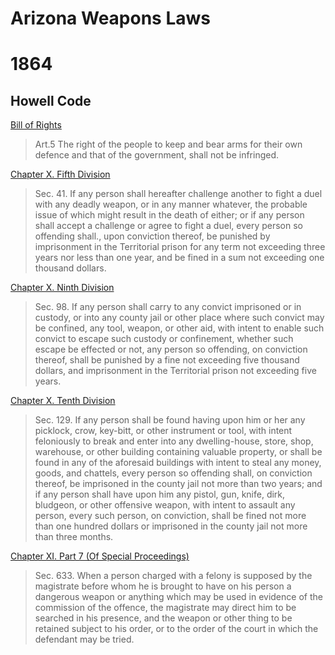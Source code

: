 # Arizona Weapons Laws

# 1864
## Howell Code

[Bill of Rights](data/az/1864/howeel-frag-1.pdf)
> Art.5 The right of the people to keep and bear arms for their own defence and
> that of the government, shall not be infringed.

[Chapter X. Fifth Division](data/az/1865/howell-frag-2.pdf)
> Sec. 41. If any person shall hereafter challenge another to fight a duel with
any deadly weapon, or in any manner whatever, the probable issue of which might
result in the death of either; or if any person shall accept a challenge or
agree to fight a duel, every person so offending shall., upon conviction
thereof, be punished by imprisonment in the Territorial prison for any term not
exceeding three years nor less than one year, and be fined in a sum not
exceeding one thousand dollars.

[Chapter X. Ninth Division](data/1864/howell-frag-3.pdf)
> Sec. 98. If any person shall carry to any convict imprisoned or in custody,
or into any county jail or other place where such convict may be confined, any
tool, weapon, or other aid, with intent to enable such convict to escape such
custody or confinement, whether such escape be effected or not, any person so
offending, on conviction thereof, shall be punished by a fine not exceeding
five thousand dollars, and imprisonment in the Territorial prison not exceeding
five years.

[Chapter X. Tenth Division](data/az/1864/howell-frag-4.pdf)
> Sec. 129. If any person shall be found having upon him or her any picklock,
crow, key-bitt, or other instrument or tool, with intent feloniously to break
and enter into any dwelling-house, store, shop, warehouse, or other building
containing valuable property, or shall be found in any of the aforesaid
buildings with intent to steal any money, goods, and chattels, every person so
offending shall, on conviction thereof, be imprisoned in the county jail not
more than two years; and if any person shall have upon him any pistol, gun,
knife, dirk, bludgeon, or other offensive weapon, with intent to assault any
person, every such person, on conviction, shall be fined not more than one
hundred dollars or imprisoned in the county jail not more than three months.

[Chapter XI. Part 7 (Of Special Proceedings)](data/az/1864/howell-frag-5.pdf)
> Sec. 633. When a person charged with a felony is supposed by the magistrate
before whom he is brought to have on his person a dangerous weapon or anything
which may be used in evidence of the commission of the offence, the magistrate
may direct him to be searched in his presence, and the weapon or other thing to
be retained subject to his order, or to the order of the court in which the
defendant may be tried.
